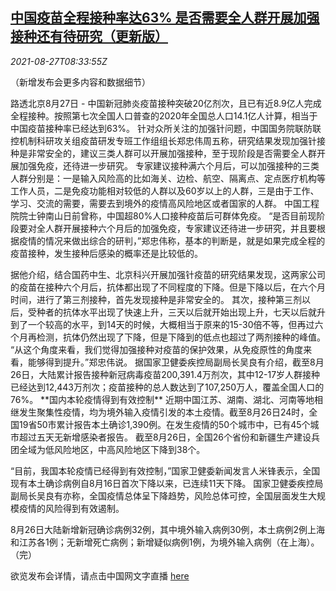 <!--1630054863000-->
[中国疫苗全程接种率达63% 是否需要全人群开展加强接种还有待研究（更新版）](https://cn.reuters.com/article/china-covid-extra-vaccination-0827-idCNKBS2FS0OD)
------

<div><i>2021-08-27T08:33:55Z</i></div><p>（新增发布会更多内容和数据细节）</p><p>路透北京8月27日 - 中国新冠肺炎疫苗接种突破20亿剂次，且已有近8.9亿人完成全程接种。按照第七次全国人口普查的2020年全国总人口14.1亿人计算，相当于中国疫苗接种率已经达到63%。 针对众所关注的加强针问题，中国国务院联防联控机制科研攻关组疫苗研发专班工作组组长郑忠伟周五称，研究结果发现加强针接种是非常安全的，建议三类人群可以开展加强接种，至于现阶段是否需要全人群开展加强免疫，还待进一步研究。 专家建议接种满六个月后，可以加强接种的三类人群分别是：一是输入风险高的比如海关、边检、航空、隔离点、定点医疗机构等工作人员，二是免疫功能相对较低的人群以及60岁以上的人群，三是由于工作、学习、交流的需要，需要去到境外的疫情高风险地区或者国家的人群。 中国工程院院士钟南山日前曾称，中国超80%人口接种疫苗后可群体免疫。 “是否目前现阶段要对全人群开展接种六个月后的加强免疫，专家建议还待进一步研究，并且要根据疫情的情况来做出综合的研判，”郑忠伟称，基本的判断是，就是如果完成全程的疫苗接种，发生接种后感染的概率还是比较低的。</p><p>据他介绍，结合国药中生、北京科兴开展加强针疫苗的研究结果发现，这两家公司的疫苗在接种六个月后，抗体都出现了不同程度的下降。但是下降以后，在六个月时间，进行了第三剂接种，首先发现接种是非常安全的。 其次，接种第三剂以后，受种者的抗体水平出现了快速上升，三天以后就开始出现上升，七天以后就升到了一个较高的水平，到14天的时候，大概相当于原来的15-30倍不等，但再过六个月再检测，抗体仍然出现了下降，但是下降到的低点也超过了两剂接种的峰值。 “从这个角度来看，我们觉得加强接种对疫苗的保护效果，从免疫原性的角度来看，能够得到提升。”郑忠伟说。 据国家卫健委疾控局副局长吴良有介绍，截至8月26日，大陆累计报告接种新冠病毒疫苗200,391.4万剂次，其中12-17岁人群接种已经达到12,443万剂次；疫苗接种的总人数达到了107,250万人，覆盖全国人口的76%。 **国内本轮疫情得到有效控制** 近期中国江苏、湖南、湖北、河南等地相继发生聚集性疫情，均为境外输入疫情引发的本土疫情。截至8月26日24时，全国19省50市累计报告本土确诊1,390例。在发生疫情的50个城市中，已有45个城市超过五天无新增感染者报告。 截至8月26日，全国26个省份和新疆生产建设兵团全域为低风险地区，中高风险地区下降到38个。</p><p>“目前，我国本轮疫情已经得到有效控制，”国家卫健委新闻发言人米锋表示，全国现有本土确诊病例自8月16日首次下降以来，已连续11天下降。 国家卫健委疾控局副局长吴良有亦称，全国疫情总体呈下降趋势，风险总体可控，全国层面发生大规模疫情的风险得到有效遏制。</p><p>8月26日大陆新增新冠确诊病例32例，其中境外输入病例30例，本土病例2例上海和江苏各1例；无新增死亡病例；新增疑似病例1例，为境外输入病例（在上海）。（完）</p><p>欲览发布会详情，请点击中国网文字直播 <a href="http://www.china.com.cn/zhibo/content_77717590.htm">here</a></p>
